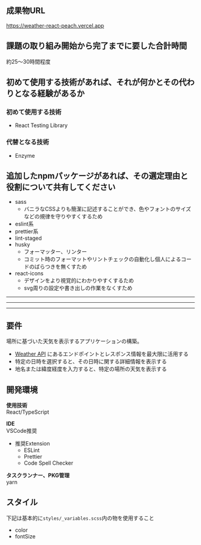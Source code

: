 ## 成果物URL

https://weather-react-peach.vercel.app

## 課題の取り組み開始から完了までに要した合計時間

約25〜30時間程度

## 初めて使用する技術があれば、それが何かとその代わりとなる経験があるか

### 初めて使用する技術

- React Testing Library

### 代替となる技術

- Enzyme

## 追加したnpmパッケージがあれば、その選定理由と役割について共有してください

- sass
  - バニラなCSSよりも簡潔に記述することができ、色やフォントのサイズなどの規律を守りやすくするため
- eslint系
- prettier系
- lint-staged
- husky
  - フォーマッター、リンター
  - コミット時のフォーマットやリントチェックの自動化し個人によるコードのばらつきを無くすため
- react-icons
  - デザインをより視覚的にわかりやすくするため
  - svg周りの設定や書き出しの作業をなくすため

---

---

---

## 要件

場所に基づいた天気を表示するアプリケーションの構築。

- [Weather API](https://www.weatherapi.com/) にあるエンドポイントとレスポンス情報を最大限に活用する
- 特定の日時を選択すると、その日時に関する詳細情報を表示する
- 地名または緯度経度を入力すると、特定の場所の天気を表示する

## 開発環境

**使用技術**  
React/TypeScript

**IDE**  
VSCode推奨

- 推奨Extension
  - ESLint
  - Prettier
  - Code Spell Checker

**タスクランナー、PKG管理**  
yarn

## スタイル

下記は基本的に`styles/_variables.scss`内の物を使用すること

- color
- fontSize
